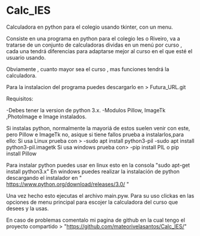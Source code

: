 # Calc_IES
Calculadora en python para el colegio usando tkinter, con un menu.

Consiste en una programa en python para el colegio Ies o Riveiro, va a tratarse de un conjunto de calculadoras dividas en un menú por curso , cada una tendrá diferencias para adaptarse mejor al curso en el que esté el usuario usando.

Obviamente , cuanto mayor sea el curso , mas funciones tendrá la calculadora.

Para la instalacion del programa puedes descargarlo en > Futura_URL.git

Requisitos:

  -Debes tener la version de python 3.x.
  -Modulos Pillow, ImageTk ,PhotoImage e Image instalados.
 
 Si instalas python, normalmente la mayoriá de estos suelen venir con este, pero Pillow e ImageTk no, asique si tiene fallos prueba a instalarlos,para ello:
      Si usa Linux prueba con >
          -sudo apt install python3-pil
          -sudo apt install python3-pil.imagetk
      Si usa windows prueba con>
          -pip install PIL o pip install Pillow

Para instalar python puedes usar en linux esto en la consola "sudo apt-get install python3.x"
En windows puedes realizar la instalación de python descargando el instalador en " https://www.python.org/download/releases/3.0/ " 

Una vez hecho esto ejecutas el archivo main.pyw.
Para su uso clickas en las opciones de menu principal para escojer la calculadora del curso que desees y la usas.

En caso de problemas comentalo mi pagina de github en la cual tengo el proyecto compartido > "https://github.com/mateorivelasantos/Calc_IES/"

